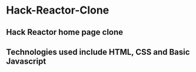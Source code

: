 # Hack-Reactor-Clone
## Hack Reactor home page clone
## Technologies used include HTML, CSS and Basic Javascript
